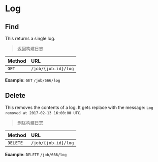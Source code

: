# Log

## Find

This returns a single log.

> 返回构建日志

| Method | URL                     |
| :----- | :---------------------- |
| `GET`  | `/job/{job.id}/log` |

**Example:** `GET` `/job/666/log`

## Delete

This removes the contents of a log. It gets replace with the message: `Log removed at 2017-02-13 16:00:00 UTC`.

> 删除构建日志

| Method    | URL                     |
| :-----    | :---------------------- |
| `DELETE`  | `/job/{job.id}/log` |

**Example:** `DELETE` `/job/666/log`
